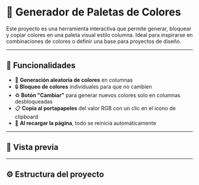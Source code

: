 # 🎨 Generador de Paletas de Colores

Este proyecto es una herramienta interactiva que permite generar, bloquear y copiar colores en una paleta visual estilo columna. Ideal para inspirarse en combinaciones de colores o definir una base para proyectos de diseño.

---

## 🚀 Funcionalidades

- 🔁 **Generación aleatoria de colores** en columnas
- 🔒 **Bloqueo de colores** individuales para que no cambien
- ♻️ **Botón "Cambiar"** para generar nuevos colores solo en columnas desbloqueadas
- 📋 **Copia al portapapeles** del valor RGB con un clic en el ícono de clipboard
- 🎯 **Al recargar la página**, todo se reinicia automáticamente

---

## 📸 Vista previa

---

## ⚙️ Estructura del proyecto


